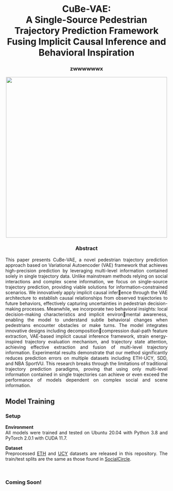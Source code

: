<div align="center">
<h1> CuBe-VAE:<br> A Single-Source Pedestrian Trajectory Prediction
Framework <br> Fusing Implicit Causal Inference and Behavioral Inspiration </h1>
<h3>zwwwwwwx
</h3>


<image src="img/CuBe-VAE.png" width="500">

</div>

<div align="center"> <h3> Abstract </h3>  </div>
<div align="justify">

This paper presents CuBe-VAE, a novel pedestrian trajectory prediction approach based on Variational
Autoencoder (VAE) framework that achieves high-precision prediction by leveraging multi-level
information contained solely in single trajectory data. Unlike mainstream methods relying on social
interactions and complex scene information, we focus on single-source trajectory prediction, providing
viable solutions for information-constrained scenarios. We innovatively apply implicit causal inference through the VAE architecture to establish causal relationships from observed trajectories to future
behaviors, effectively capturing uncertainties in pedestrian decision-making processes. Meanwhile,
we incorporate two behavioral insights: local decision-making characteristics and implicit environmental awareness, enabling the model to understand subtle behavioral changes when pedestrians
encounter obstacles or make turns. The model integrates innovative designs including decompositioncompression dual-path feature extraction, VAE-based implicit causal inference framework, strain
energy-inspired trajectory evaluation mechanism, and trajectory state attention, achieving effective
extraction and fusion of multi-level trajectory information. Experimental results demonstrate that
our method significantly reduces prediction errors on multiple datasets including ETH-UCY, SDD,
and NBA SportVU. This research breaks through the limitations of traditional trajectory prediction
paradigms, proving that using only multi-level information contained in single trajectories can achieve
or even exceed the performance of models dependent on complex social and scene information.</br>


## Model Training
### Setup
**Environment**
<br>All models were trained and tested on Ubuntu 20.04 with Python 3.8 and PyTorch 2.0.1 with CUDA 11.7.

**Dataset**
<br>Preprocessed [ETH](https://data.vision.ee.ethz.ch/cvl/aem/ewap_dataset_full.tgz) and [UCY](https://graphics.cs.ucy.ac.cy/research/downloads/crowd-data) datasets are released in this repository. 
The train/test splits are the same as those found in [SocialCircle](https://github.com/cocoon2wong/SocialCircle).


<br>

### Coming Soon!

<br>

